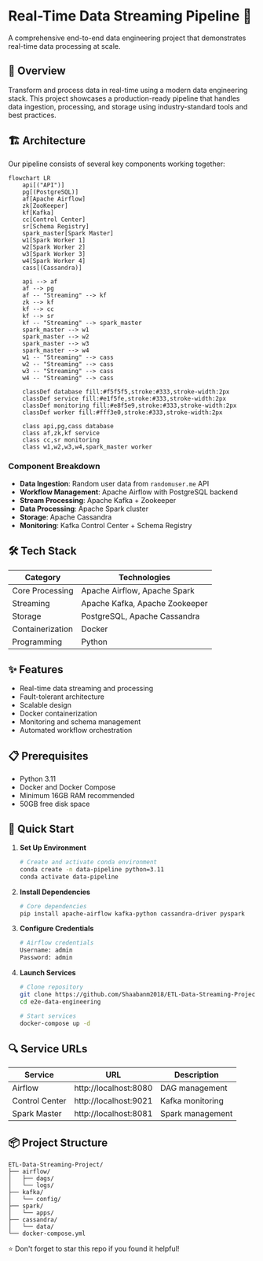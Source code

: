 

# Real-Time Data Streaming Pipeline 🚀

A comprehensive end-to-end data engineering project that demonstrates real-time data processing at scale.

## 🌟 Overview

Transform and process data in real-time using a modern data engineering stack. This project showcases a production-ready pipeline that handles data ingestion, processing, and storage using industry-standard tools and best practices.

## 🏗️ Architecture

Our pipeline consists of several key components working together:

```mermaid
flowchart LR
    api[("API")]
    pg[(PostgreSQL)]
    af[Apache Airflow]
    zk[ZooKeeper]
    kf[Kafka]
    cc[Control Center]
    sr[Schema Registry]
    spark_master[Spark Master]
    w1[Spark Worker 1]
    w2[Spark Worker 2]
    w3[Spark Worker 3]
    w4[Spark Worker 4]
    cass[(Cassandra)]

    api --> af
    af --> pg
    af -- "Streaming" --> kf
    zk --> kf
    kf --> cc
    kf --> sr
    kf -- "Streaming" --> spark_master
    spark_master --> w1
    spark_master --> w2
    spark_master --> w3
    spark_master --> w4
    w1 -- "Streaming" --> cass
    w2 -- "Streaming" --> cass
    w3 -- "Streaming" --> cass
    w4 -- "Streaming" --> cass

    classDef database fill:#f5f5f5,stroke:#333,stroke-width:2px
    classDef service fill:#e1f5fe,stroke:#333,stroke-width:2px
    classDef monitoring fill:#e8f5e9,stroke:#333,stroke-width:2px
    classDef worker fill:#fff3e0,stroke:#333,stroke-width:2px

    class api,pg,cass database
    class af,zk,kf service
    class cc,sr monitoring
    class w1,w2,w3,w4,spark_master worker
```

### Component Breakdown
- **Data Ingestion**: Random user data from `randomuser.me` API
- **Workflow Management**: Apache Airflow with PostgreSQL backend
- **Stream Processing**: Apache Kafka + Zookeeper
- **Data Processing**: Apache Spark cluster
- **Storage**: Apache Cassandra
- **Monitoring**: Kafka Control Center + Schema Registry

## 🛠️ Tech Stack

| Category | Technologies |
|----------|-------------|
| Core Processing | Apache Airflow, Apache Spark |
| Streaming | Apache Kafka, Apache Zookeeper |
| Storage | PostgreSQL, Apache Cassandra |
| Containerization | Docker |
| Programming | Python |

## ✨ Features

- Real-time data streaming and processing
- Fault-tolerant architecture
- Scalable design
- Docker containerization
- Monitoring and schema management
- Automated workflow orchestration

## 📋 Prerequisites

- Python 3.11
- Docker and Docker Compose
- Minimum 16GB RAM recommended
- 50GB free disk space

## 🚀 Quick Start

1. **Set Up Environment**
   ```bash
   # Create and activate conda environment
   conda create -n data-pipeline python=3.11
   conda activate data-pipeline
   ```

2. **Install Dependencies**
   ```bash
   # Core dependencies
   pip install apache-airflow kafka-python cassandra-driver pyspark
   ```

3. **Configure Credentials**
   ```bash
   # Airflow credentials
   Username: admin
   Password: admin
   ```

4. **Launch Services**
   ```bash
   # Clone repository
   git clone https://github.com/Shaabanm2018/ETL-Data-Streaming-Project.git
   cd e2e-data-engineering

   # Start services
   docker-compose up -d
   ```

## 🔍 Service URLs

| Service | URL | Description |
|---------|-----|-------------|
| Airflow | http://localhost:8080 | DAG management |
| Control Center | http://localhost:9021 | Kafka monitoring |
| Spark Master | http://localhost:8081 | Spark management |

## 📦 Project Structure

```
ETL-Data-Streaming-Project/
├── airflow/
│   ├── dags/
│   └── logs/
├── kafka/
│   └── config/
├── spark/
│   └── apps/
├── cassandra/
│   └── data/
└── docker-compose.yml
```

⭐ Don't forget to star this repo if you found it helpful!
